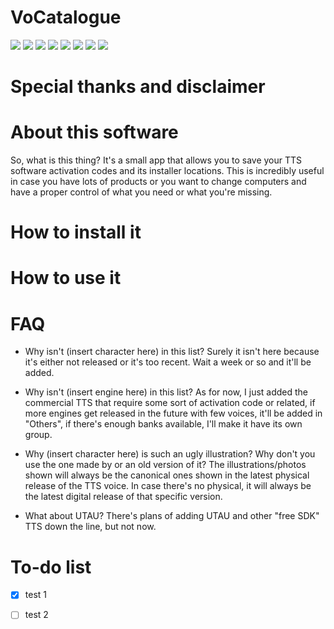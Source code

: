 # VoCatalogue
![](https://img.shields.io/badge/version-1.0.0-blue) ![](https://img.shields.io/badge/intended%20for-VOCALOID-000000) ![](https://img.shields.io/badge/-CeVIO-FFFFFF) ![](https://img.shields.io/badge/-SynthV-brightgreen) ![](https://img.shields.io/badge/-AItalk-red) ![](https://img.shields.io/badge/-Plogue%20VSTi-blue) ![](https://img.shields.io/badge/-Aquestone-orange) ![](https://img.shields.io/badge/-Piapro%20NT-4f4f4f)

# Special thanks and disclaimer

# About this software
So, what is this thing? It's a small app that allows you to save your TTS software activation codes and its installer locations. This is incredibly useful in case you have lots of products or you want to change computers and have a proper control of what you need or what you're missing.

# How to install it

# How to use it

# FAQ
* Why isn't (insert character here) in this list?
Surely it isn't here because it's either not released or it's too recent. Wait a week or so and it'll be added.

* Why isn't (insert engine here) in this list?
As for now, I just added the commercial TTS that require some sort of activation code or related, if more engines get released in the future with few voices, it'll be added in "Others", if there's enough banks available, I'll make it have its own group.
  
* Why (insert character here) is such an ugly illustration? Why don't you use the one made by <insert person here> or an old version of it?
The illustrations/photos shown will always be the canonical ones shown in the latest physical release of the TTS voice. In case there's no physical, it will always be the latest digital release of that specific version.
  
* What about UTAU?
There's plans of adding UTAU and other "free SDK" TTS down the line, but not now.

# To-do list
- [x] test 1
- [ ] test 2

